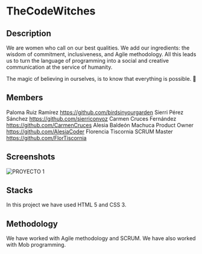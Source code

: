 # TheCodeWitches

## Description

We are women who call on our best qualities. We add our ingredients: the wisdom of commitment, inclusiveness,
and Agile methodology. All this leads us to turn the language of programming into a social and creative communication at the service of humanity. 

The magic of believing in ourselves, is to know that everything is possible. 💜

## Members

Paloma Ruiz Ramírez
https://github.com/birdsinyourgarden
Sierri Pérez Sánchez
https://github.com/sierriconvoz
Carmen Cruces Fernández
https://github.com/CarmenCruces
Alesia Baldeón Machuca Product Owner
https://github.com/AlesiaCoder
Florencia Tiscornia SCRUM Master
https://github.com/FlorTiscornia

## Screenshots
![PROYECTO 1](https://user-images.githubusercontent.com/108950985/198567562-1daaa04b-9277-452f-b47e-3f29dd8eb7f4.jpg)

## Stacks

In this project we have used HTML 5 and CSS 3.

## Methodology

We have worked with Agile methodology and SCRUM. We have also worked with Mob programming.

